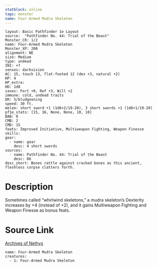```yaml
---
statblock: inline
tags: monster
name: Four-Armed Mudra Skeleton
---
```

```statblock
layout: Basic Pathfinder 1e Layout
source:  "Pathfinder No. 44: Trial of the Beast"
Monster_CR: 1/2
name: Four-Armed Mudra Skeleton
Monster_XP: 200
alignment: NE
size: Medium
type: undead
INI: +7
senses: darkvision
AC: 15, touch 13, flat-footed 12 (dex +3, natural +2)
HP: 4
HP_extra: 
HD: 1d8
saves: Fort +0, Ref +3, Will +2
immune: cold, undead traits
DR: 5/bludgeoning
speed: 30 ft.
melee: short sword +1 (1d6+2/19-20), 3 short swords +1 (1d6+1/19-20)
pf1e_stats: [15, 16, None, None, 10, 10]
BAB: 0
CMB: 2
CMD: 15
feats: Improved Initiative, Multiweapon Fighting, Weapon Finesse
skills: 
gear:
  - name: gear
    desc: 4 short swords
sources:
  - name: Pathfinder No. 44: Trial of the Beast
    desc: 86
desc_short: Bones rattle against cracked bones as this ancient, fleshless corpse clatters forth.
```
# Description
Sometimes called “whirlwind skeletons,” a mudra skeleton’s Dexterity increases by +4 (instead of +2), and it gains Multiweapon Fighting and Weapon Finesse as bonus feats.
# Source Link
[Archives of Nethys](https://aonprd.com/MonsterDisplay.aspx?ItemName=Four-Armed%20Mudra%20Skeleton)
```encounter-table
name: Four-Armed Mudra Skeleton
creatures:
  - 1: Four-Armed Mudra Skeleton
```

